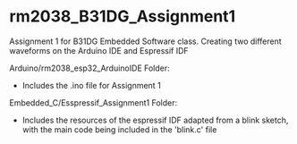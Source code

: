 # rm2038_B31DG_Assignment1
 Assignment 1 for B31DG Embedded Software class. Creating two different waveforms on the Arduino IDE and Espressif IDF

 Arduino/rm2038_esp32_ArduinoIDE Folder:
 - Includes the .ino file for Assignment 1

Embedded_C/Esspressif_Assignment1 Folder:
- Includes the resources of the espressif IDF adapted from a blink sketch, with the main code being included in the 'blink.c' file


